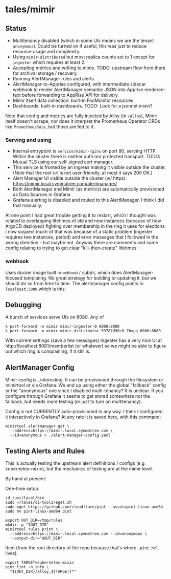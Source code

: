 # tales/mimir

## Status

- Multitenancy disabled (which in some UIs means we are the tenant `anonymous`). Could be
  turned on if useful, this was just to reduce resource usage and complexity.
- Using `mimir-distributed` but most replica counts set to 1 except for `ingester` which requires
  at least 2.
- Accepting metrics and writing to minio. TODO: upstream flow from there for archival storage / recovery.
- Running AlertManager rules and alerts.
- AlertManager-to-Apprise configured, with intermediate sidecar webhook
  to render AlertManager semantic JSON into Apprise rendered-text before
  forwarding to AppRise API for delivery.
- Mimir itself data collection: built-in FooMonitor resources
- Dashboards: built-in dashboards. TODO: Look for a jsonnet mixin?

Note that config and metrics are fully injected by Alloy (in `/alloy`), Mimir itself doesn't
scrape, nor does it interpret the Prometheus Operator CRDs like `PrometheusRule`, but those
are fed to it.

### Serving and using

- Internal entrypoint is `service/mimir-nginx` on port 80, serving HTTP. Within the cluster
  there is neither auth nor protected transport. TODO: Mutual TLS using our self-signed cert manager.
- This service is fronted by an Ingress making it visible outside the cluster. (Note
  that the root url is not user-friendly, at most it says 200 OK.)
- Alert Manager UI visible outside the cluster (w/ https): https://mimir.local.symmatree.com/alertmanager/
- Both AlertManager and Mimir (as metrics) are automatically provisioned as Data Sources in Grafana
- Grafana alerting is disabled and routed to this AlertManager, I think I did that manually.

At one point I had great trouble getting it to restart, which I thought was related to overlapping
lifetimes of old and new instances (because of how ArgoCD deployed) fighting over membership in
the ring it uses for elections. I now suspect much of that was because of a static problem (ingester
requires two instances, period) and error messages that I followed in the wrong direction - but maybe
not. Anyway there are comments and some config relating to trying to get clear "kill-then-create"
lifetimes.

### webhook

Uses docker image built in `webhook/` subdir, which does AlertManager-focused templating.
No great strategy for building or updating it, but we should do so from time to time. The
alertmanager config points to `localhost:3000` which is this.

## Debugging

A bunch of services serve UIs on 8080. Any of

```
k port-forward -n mimir mimir-ingester-0 8080:8080
k port-forward -n mimir mimir-distributor-59787d98c8-7bvpg 8080:8080
```

With current settings (save a few messages) Ingester has a very nice UI
at http://localhost:8081/memberlist (or whatever) so we might be able
to figure out which ring is complaining, if it still is.

## AlertManager Config

Mimir config is...interesting. It can be provisioned through the filesystem or mimirtool
or via Grafana. We end up using either the global "fallback" config or the "anonymous" one since
I disabled multi-tenancy? It is unclear. If you configure through Grafana it seems to get
stored somewhere not the fallback, but needs more testing (or just to turn on multitenancy).

Config is not CURRENTLY auto-provisioned in any way. I think I configured it interactively in
Grafana? At any rate it is saved here, with this command:

```
mimirtool alertmanager get \
  --address=https://mimir.local.symmatree.com \
  --id=anonymous > ./alert-manager-config.yaml
```

## Testing Alerts and Rules

This is actually testing the upstream alert definitions / configs (e.g. kubernetes-mixin),
but the mechanics of testing are at the mimir level.

By hand at present:

One-time setup:

```
cd /usr/local/bin
sudo ~/tales/ci-tools/eget.sh
sudo eget https://github.com/cloudflare/pint --asset=pint-linux-amd64
sudo mv pint-linux-amd64 pint
```

```
export OUT_DIR=/tmp/rules
mkdir -p "$OUT_DIR"
mimirtool rules print \
  --address=https://mimir.local.symmatree.com --id=anonymous \
  --output-dir="$OUT_DIR"
```

then (from the root directory of the repo because that's where `.pint.hcl` lives),

```
export TARGET=kubernetes-mixin
pint lint -n info \
  "${OUT_DIR}/alloy_${TARGET}*"
```

